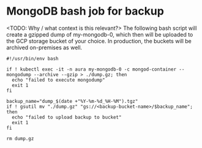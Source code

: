# MongoDB bash job for backup
<TODO: Why / what context is this relevant?>
The following bash script will create a gzipped dump of my-mongodb-0, which then will be uploaded to the GCP storage bucket of your choice. In production, the buckets will be archived on-premises as well. 

``` shell 
#!/usr/bin/env bash

if ! kubectl exec -it -n aura my-mongodb-0 -c mongod-container -- mongodump --archive --gzip > ./dump.gz; then
  echo "failed to execute mongodump"
  exit 1
fi

backup_name="dump_$(date +"%Y-%m-%d_%H-%M").tgz"
if ! gsutil mv "./dump.gz" "gs://<backup-bucket-name>/$backup_name"; then
  echo "failed to upload backup to bucket"
  exit 1
fi

rm dump.gz
```
